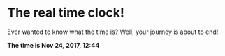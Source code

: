 # The real time clock!

Ever wanted to know what the time is? Well, your journey is about to end!

**The time is Nov 24, 2017, 12:44**